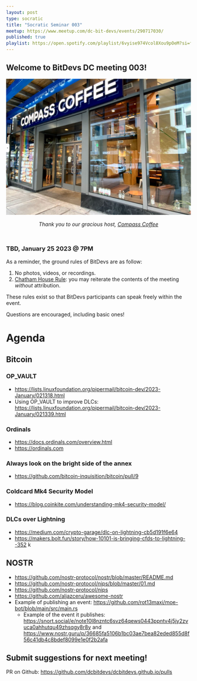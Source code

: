 ```yaml
---
layout: post
type: socratic
title: "Socratic Seminar 003"
meetup: https://www.meetup.com/dc-bit-devs/events/290717030/
published: true
playlist: https://open.spotify.com/playlist/6vyise974Vcol8Xou9pOeM?si=fdf4f158ecc64c2f
---
```


## Welcome to BitDevs DC meeting 003!

![compass](img/002-compass.png)


<div style="text-align: center; margin-bottom: 3rem;">
<i>Thank you to our gracious host, <a href="https://www.compasscoffee.com/products/bitcoin-blend?variant=39564113477728">Compass
Coffee</a></i>
</div>


### TBD, January 25 2023 @ 7PM

As a reminder, the ground rules of BitDevs are as follow:

1. No photos, videos, or recordings.
2. [Chatham House Rule](https://en.wikipedia.org/wiki/Chatham_House_Rule): you may
   reiterate the contents of the meeting *without* attribution.


These rules exist so that BitDevs participants can speak freely
within the event.

Questions are encouraged, including basic ones!

# Agenda

## Bitcoin
### OP_VAULT
  - <https://lists.linuxfoundation.org/pipermail/bitcoin-dev/2023-January/021318.html>
  - Using OP_VAULT to improve DLCs: <https://lists.linuxfoundation.org/pipermail/bitcoin-dev/2023-January/021339.html>

### Ordinals 
  - <https://docs.ordinals.com/overview.html>
  - <https://ordinals.com>

### Always look on the bright side of the annex
  - <https://github.com/bitcoin-inquisition/bitcoin/pull/9>

### Coldcard Mk4 Security Model
  -  <https://blog.coinkite.com/understanding-mk4-security-model/>

### DLCs over Lightning
  - <https://medium.com/crypto-garage/dlc-on-lightning-cb5d191f6e64>
  - <https://makers.bolt.fun/story/how-10101-is-bringing-cfds-to-lightning--352>
                                                     k
## NOSTR
  - <https://github.com/nostr-protocol/nostr/blob/master/README.md>
  - <https://github.com/nostr-protocol/nips/blob/master/01.md>
  - <https://github.com/nostr-protocol/nips>
  - <https://github.com/aljazceru/awesome-nostr>
  - Example of publishing an event: <https://github.com/rot13maxi/moe-bot/blob/main/src/main.rs> 
    - Example of the event it publishes: <https://snort.social/e/note10l8nzntc6svz64qews0443ppntv4j5jy2zvuca0ahhutqu49zhsqgy8r8y> and <https://www.nostr.guru/p/36685fa5106b1bc03ae7bea82eded855d8f56c41db4c8bdef8099e1e0f2b2afa>

## Submit suggestions for next meeting!

PR on Github: https://github.com/dcbitdevs/dcbitdevs.github.io/pulls
